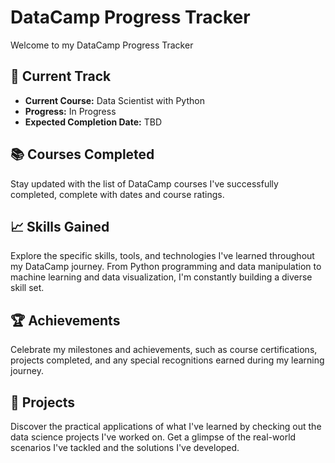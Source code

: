 # DataCamp Progress Tracker

Welcome to my DataCamp Progress Tracker

## 🏃 Current Track
- **Current Course:** Data Scientist with Python
- **Progress:** In Progress
- **Expected Completion Date:** TBD

## 📚 Courses Completed
Stay updated with the list of DataCamp courses I've successfully completed, complete with dates and course ratings.

## 📈 Skills Gained
Explore the specific skills, tools, and technologies I've learned throughout my DataCamp journey. From Python programming and data manipulation to machine learning and data visualization, I'm constantly building a diverse skill set.

## 🏆 Achievements
Celebrate my milestones and achievements, such as course certifications, projects completed, and any special recognitions earned during my learning journey.

## 🧪 Projects
Discover the practical applications of what I've learned by checking out the data science projects I've worked on. Get a glimpse of the real-world scenarios I've tackled and the solutions I've developed.
